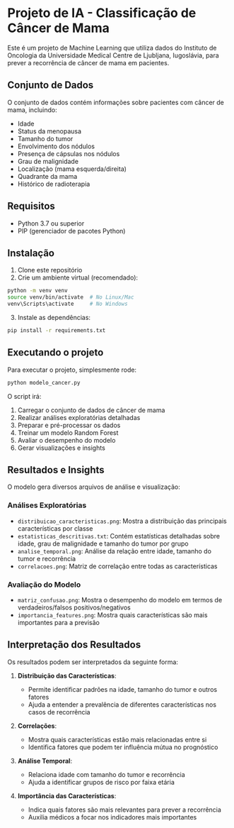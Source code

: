 # Projeto de IA - Classificação de Câncer de Mama

Este é um projeto de Machine Learning que utiliza dados do Instituto de Oncologia da Universidade Medical Centre de Ljubljana, Iugoslávia, para prever a recorrência de câncer de mama em pacientes.

## Conjunto de Dados

O conjunto de dados contém informações sobre pacientes com câncer de mama, incluindo:
- Idade
- Status da menopausa
- Tamanho do tumor
- Envolvimento dos nódulos
- Presença de cápsulas nos nódulos
- Grau de malignidade
- Localização (mama esquerda/direita)
- Quadrante da mama
- Histórico de radioterapia

## Requisitos

- Python 3.7 ou superior
- PIP (gerenciador de pacotes Python)

## Instalação

1. Clone este repositório
2. Crie um ambiente virtual (recomendado):
```bash
python -m venv venv
source venv/bin/activate  # No Linux/Mac
venv\Scripts\activate     # No Windows
```

3. Instale as dependências:
```bash
pip install -r requirements.txt
```

## Executando o projeto

Para executar o projeto, simplesmente rode:
```bash
python modelo_cancer.py
```

O script irá:
1. Carregar o conjunto de dados de câncer de mama
2. Realizar análises exploratórias detalhadas
3. Preparar e pré-processar os dados
4. Treinar um modelo Random Forest
5. Avaliar o desempenho do modelo
6. Gerar visualizações e insights

## Resultados e Insights

O modelo gera diversos arquivos de análise e visualização:

### Análises Exploratórias
- `distribuicao_caracteristicas.png`: Mostra a distribuição das principais características por classe
- `estatisticas_descritivas.txt`: Contém estatísticas detalhadas sobre idade, grau de malignidade e tamanho do tumor por grupo
- `analise_temporal.png`: Análise da relação entre idade, tamanho do tumor e recorrência
- `correlacoes.png`: Matriz de correlação entre todas as características

### Avaliação do Modelo
- `matriz_confusao.png`: Mostra o desempenho do modelo em termos de verdadeiros/falsos positivos/negativos
- `importancia_features.png`: Mostra quais características são mais importantes para a previsão

## Interpretação dos Resultados

Os resultados podem ser interpretados da seguinte forma:

1. **Distribuição das Características**: 
   - Permite identificar padrões na idade, tamanho do tumor e outros fatores
   - Ajuda a entender a prevalência de diferentes características nos casos de recorrência

2. **Correlações**:
   - Mostra quais características estão mais relacionadas entre si
   - Identifica fatores que podem ter influência mútua no prognóstico

3. **Análise Temporal**:
   - Relaciona idade com tamanho do tumor e recorrência
   - Ajuda a identificar grupos de risco por faixa etária

4. **Importância das Características**:
   - Indica quais fatores são mais relevantes para prever a recorrência
   - Auxilia médicos a focar nos indicadores mais importantes 

